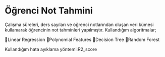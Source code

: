 # Öğrenci Not Tahmini
Çalışma süreleri, ders sayıları ve öğrenci notlarından oluşan veri kümesi kullanıarak öğrencinin not tahminleri yapılmıştır.
Kullandığım algoritmalar;

  🔸Linear Regression
  🔸Polynomial Features
  🔸Decision Tree
  🔸Random Forest
  
  Kullandığım hata ayıklama yöntemi:R2_score

